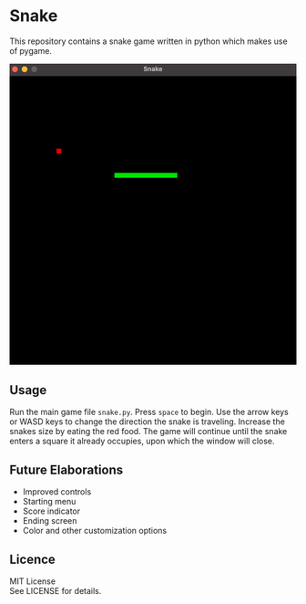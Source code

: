# Snake

This repository contains a snake game written in python which makes use of pygame.

![Snake game running](./img/snake_example_1.png)

## Usage

Run the main game file `snake.py`. Press `space` to begin.
Use the arrow keys or WASD keys to change the direction the snake is traveling.
Increase the snakes size by eating the red food.
The game will continue until the snake enters a square it already occupies, 
upon which the window will close.

## Future Elaborations
* Improved controls
* Starting menu
* Score indicator
* Ending screen
* Color and other customization options

## Licence

MIT License\
See LICENSE for details.